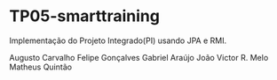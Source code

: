 # TP05-smarttraining
Implementação do Projeto Integrado(PI) usando JPA e RMI.

Augusto Carvalho
Felipe Gonçalves
Gabriel Araújo
João Victor R. Melo
Matheus Quintão
